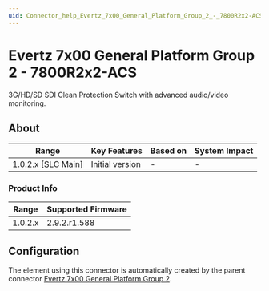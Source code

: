 ```yaml
---
uid: Connector_help_Evertz_7x00_General_Platform_Group_2_-_7800R2x2-ACS
---
```


# Evertz 7x00 General Platform Group 2 - 7800R2x2-ACS

3G/HD/SD SDI Clean Protection Switch with advanced audio/video monitoring.

## About

| Range | Key Features | Based on | System Impact |
|--|--|--|--|
| 1.0.2.x [SLC Main] | Initial version | - | -|

### Product Info

| Range | Supported Firmware |
|-----------|------------------------|
| 1.0.2.x   | 2.9.2.r1.588           |

## Configuration

The element using this connector is automatically created by the parent connector [Evertz 7x00 General Platform Group 2](xref:Connector_help_Evertz_7x00_General_Platform_Group_2).